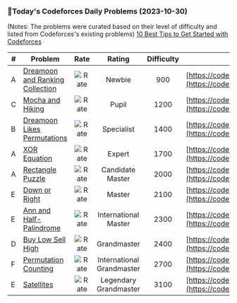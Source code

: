 ### 🌟Today's Codeforces Daily Problems (2023-10-30)
(Notes: The problems were curated based on their level of difficulty and listed from Codeforces's existing problems)
[10 Best Tips to Get Started with Codeforces](https://github.com/ika9810/Codeforces-Daily-Problems/blob/main/10%20Best%20Tips%20to%20Get%20Started%20with%20Codeforces.md)

| # | Problem | Rate| Rating | Difficulty | Contest |
|---| ----- | :--------: | :----------: | :----------: | ---------- |
|A|[Dreamoon and Ranking Collection](https://codeforces.com/contest/1330/problem/A)|![Rate](https://img.shields.io/badge/Newbie-900-lightgrey)|Newbie|900|[https://codeforces.com/contest/1330](https://codeforces.com/contest/1330)|
|C|[Mocha and Hiking](https://codeforces.com/contest/1559/problem/C)|![Rate](https://img.shields.io/badge/Pupil-1200-brightgreen)|Pupil|1200|[https://codeforces.com/contest/1559](https://codeforces.com/contest/1559)|
|B|[Dreamoon Likes Permutations](https://codeforces.com/contest/1330/problem/B)|![Rate](https://img.shields.io/badge/Specialist-1400-9cf)|Specialist|1400|[https://codeforces.com/contest/1330](https://codeforces.com/contest/1330)|
|A|[XOR Equation](https://codeforces.com/contest/627/problem/A)|![Rate](https://img.shields.io/badge/Expert-1700-blue)|Expert|1700|[https://codeforces.com/contest/627](https://codeforces.com/contest/627)|
|A|[Rectangle Puzzle](https://codeforces.com/contest/280/problem/A)|![Rate](https://img.shields.io/badge/Candidate%20Master-2000-blueviolet)|Candidate Master|2000|[https://codeforces.com/contest/280](https://codeforces.com/contest/280)|
|E|[Down or Right](https://codeforces.com/contest/1023/problem/E)|![Rate](https://img.shields.io/badge/Master-2100-orange)|Master|2100|[https://codeforces.com/contest/1023](https://codeforces.com/contest/1023)|
|E|[Ann and Half-Palindrome](https://codeforces.com/contest/557/problem/E)|![Rate](https://img.shields.io/badge/International%20Master-2300-orange)|International Master|2300|[https://codeforces.com/contest/557](https://codeforces.com/contest/557)|
|D|[Buy Low Sell High](https://codeforces.com/contest/865/problem/D)|![Rate](https://img.shields.io/badge/Grandmaster-2400-red)|Grandmaster|2400|[https://codeforces.com/contest/865](https://codeforces.com/contest/865)|
|F|[Permutation Counting](https://codeforces.com/contest/1671/problem/F)|![Rate](https://img.shields.io/badge/International%20Grandmaster-2700-red)|International Grandmaster|2700|[https://codeforces.com/contest/1671](https://codeforces.com/contest/1671)|
|E|[Satellites](https://codeforces.com/contest/856/problem/E)|![Rate](https://img.shields.io/badge/Legendary%20Grandmaster-3100-red)|Legendary Grandmaster|3100|[https://codeforces.com/contest/856](https://codeforces.com/contest/856)|
